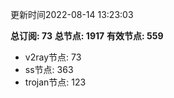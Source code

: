 更新时间2022-08-14 13:23:03

**总订阅: 73**
**总节点: 1917**
**有效节点: 559**
- v2ray节点: 73
- ss节点: 363
- trojan节点: 123
